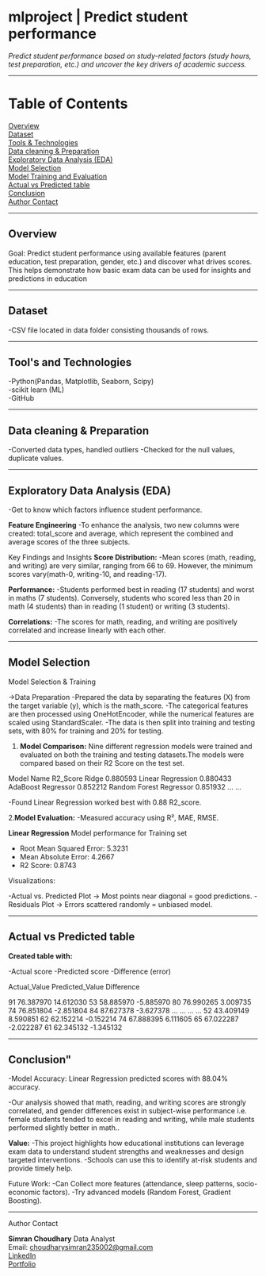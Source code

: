# mlproject | Predict student performance

_Predict student performance based on study-related factors (study hours, test preparation, etc.) and uncover the key drivers of academic success._

---

# Table of Contents
<a href="#overview">Overview</a><br>
<a href="#dataset">Dataset</a><br>
<a href="#tools-technologies">Tools & Technologies</a><br>
<a href="#data-cleaning-preparation">Data cleaning & Preparation</a><br>
<a href="#exploratory-data-analysis-eda">Exploratory Data Analysis (EDA)</a><br>
<a href="#Model-Selection">Model Selection</a><br>
<a href="#Model-Training-and-Evaluation">Model Training and Evaluation</a><br>
<a href="#Actual-vs-Predicted-table">Actual vs Predicted table</a><br>
<a href="#conclusion">Conclusion</a><br>
<a href="#author-contact">Author Contact</a><br>

---
<h2><a class="anchor" id="overview"></a>Overview</h2>
Goal: Predict student performance using available features (parent education, test preparation, gender, etc.) and discover what drives scores.
This helps demonstrate how basic exam data can be used for insights and predictions in education

---
<h2><a class="anchor" id="dataset"></a>Dataset</h2>

-CSV file located in data folder consisting thousands of rows.<br>

---
<h2><a class="anchor" id="tools-technologies"></a>Tool's and Technologies</h2>

-Python(Pandas, Matplotlib, Seaborn, Scipy)<br>
-scikit learn (ML)<br>
-GitHub

---
<h2><a class="anchor" id="data-cleaning-preparation"></a>Data cleaning & Preparation</h2>
-Converted data types, handled outliers
-Checked for the null values, duplicate values.


---
<h2><a class="anchor" id="exploratory-data-analysis-eda"></a>Exploratory Data Analysis (EDA)</h2>
-Get to know which factors influence student performance.

**Feature Engineering**
-To enhance the analysis, two new columns were created: total_score and average, which represent the combined and average scores of the three subjects.

Key Findings and Insights
**Score Distribution:**
-Mean scores (math, reading, and writing) are very similar, ranging from 66 to 69. However, the minimum scores vary(math-0, writing-10, and reading-17).

**Performance:**
-Students performed best in reading (17 students) and worst in maths (7 students). 
Conversely, students who scored less than 20 in math (4 students) than in reading (1 student) or writing (3 students).

**Correlations:**
-The scores for math, reading, and writing are positively correlated and increase linearly with each other.


---
<h2><a class="anchor" id="Model-Selection"></a>Model Selection</h2>
Model Selection & Training

->Data Preparation
   -Prepared the data by separating the features (X) from the target variable (y), which is the math_score. 
   -The categorical features are then processed using OneHotEncoder, while the numerical features are scaled using StandardScaler. 
   -The data is then split into training and testing sets, with 80% for training and 20% for testing.

1. **Model Comparison:**
Nine different regression models were trained and evaluated on both the training and testing datasets.The models were compared based on their R2 Score on the test set.

Model Name              R2_Score
Ridge	                    0.880593
Linear Regression	        0.880433
AdaBoost Regressor	      0.852212
Random Forest Regressor 	0.851932
...                       ...

-Found Linear Regression worked best with 0.88 R2_score.

2.**Model Evaluation:**
-Measured accuracy using R², MAE, RMSE.

**Linear Regression**
 Model performance for Training set
- Root Mean Squared Error: 5.3231
- Mean Absolute Error: 4.2667
- R2 Score: 0.8743

Visualizations:

-Actual vs. Predicted Plot → Most points near diagonal = good predictions.
-Residuals Plot → Errors scattered randomly = unbiased model.


---
<h2><a class="anchor" id="Actual-vs-Predicted-table"></a>Actual vs Predicted table</h2>

**Created table with:**

-Actual score
-Predicted score
-Difference (error)


Actual_Value	Predicted_Value	      Difference

91	          76.387970	            14.612030
53	          58.885970	            -5.885970
80	          76.990265	             3.009735
74	          76.851804	            -2.851804
84	          87.627378	            -3.627378
...	...     	...	...
52	          43.409149	             8.590851
62	          62.152214	            -0.152214
74	          67.888395            	 6.111605
65	          67.022287	            -2.022287
61	          62.345132	            -1.345132


---
<h2><a class="anchor" id="conclusion"></a>Conclusion"</h2>

-Model Accuracy: Linear Regression predicted scores with 88.04% accuracy.

-Our analysis showed that math, reading, and writing scores are strongly correlated, and gender differences exist in subject-wise performance i.e. female students tended to excel in reading and writing, while male students performed slightly better in math.. 

**Value:**
      -This project highlights how educational institutions can leverage exam data to understand student strengths and weaknesses and design targeted interventions.
      -Schools can use this to identify at-risk students and provide timely help.

Future Work:
-Can Collect more features (attendance, sleep patterns, socio-economic factors).
-Try advanced models (Random Forest, Gradient Boosting).

---
<h><a class="anchor" id="author-contact"></a>Author Contact</h2>

**Simran Choudhary**
Data Analyst <br>
Email: choudharysimran235002@gmail.com <br>
[LinkedIn](https://www.linkedin.com/in/simran-choudhary-04a953299/) <br>
[Portfolio](https://portfoliosimran23.netlify.app/)